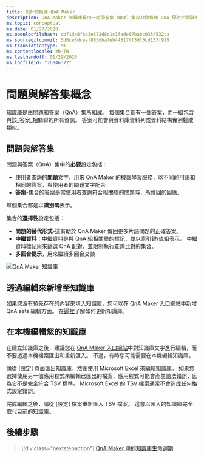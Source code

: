 ```yaml
---
title: 設計知識庫-QnA Maker
description: QnA Maker 知識庫是由一組問答集（QnA）集以及與每個 QnA 配對相關聯的選用中繼資料所組成。
ms.topic: conceptual
ms.date: 01/27/2020
ms.openlocfilehash: cb71de0f6a3e372d8c1c1fede67ba0c0354532ca
ms.sourcegitcommit: 5d6ce6dceaf883dbafeb44517ff3df5cd153f929
ms.translationtype: MT
ms.contentlocale: zh-TW
ms.lasthandoff: 01/29/2020
ms.locfileid: "76846372"
---
```

# <a name="question-and-answer-set-concepts"></a>問題與解答集概念

知識庫是由問題和答案（QnA）集所組成。  每個集合都有一個答案，而一組包含與該_答案_相關聯的所有資訊。 答案可能會與資料庫資料列或資料結構實例鬆散類似。

## <a name="question-and-answer-sets"></a>問題與解答集

問題與答案（QnA）集中的**必要**設定包括：

* 使用者查詢的**問題**文字，用來 QnA Maker 的機器學習服務，以不同的用語和相同的答案，與使用者的問題文字配合
* **答案**-集合的答案是當使用者查詢符合相關聯的問題時，所傳回的回應。

每個集合都是以**識別碼**表示。

集合的**選擇性**設定包括：

* **問題的替代形式**-這有助於 QnA Maker 傳回更多片語問題的正確答案。
* **中繼資料**：中繼資料是與 QnA 組相關聯的標記，並以索引鍵/值組表示。 中繼資料標記用來篩選 QnA 配對，並限制執行查詢比對的集合。
* **多回合提示**，用來繼續多回合交談

![QnA Maker 知識庫](../media/qnamaker-concepts-knowledgebase/knowledgebase.png)

## <a name="editorially-add-to-knowledge-base"></a>透過編輯來新增至知識庫

如果您沒有預先存在的內容來填入知識庫，您可以在 QnA Maker 入口網站中新增 QnA sets 編輯方面。 在[這裡](../How-To/edit-knowledge-base.md)了解如何更新知識庫。

## <a name="editing-your-knowledge-base-locally"></a>在本機編輯您的知識庫

在建立知識庫之後，建議您在 [QnA Maker 入口網站](https://qnamaker.ai)中對知識庫文字進行編輯，而不要透過本機檔案匯出和重新匯入。 不過，有時您可能需要在本機編輯知識庫。

請從 [設定] 頁面匯出知識庫，然後使用 Microsoft Excel 來編輯知識庫。 如果您選擇使用另一個應用程式來編輯已匯出的檔案，應用程式可能會產生語法錯誤，因為它不是完全符合 TSV 標準。 Microsoft Excel 的 TSV 檔案通常不會造成任何格式設定錯誤。

完成編輯之後，請從 [設定] 檔案重新匯入 TSV 檔案。 這會以匯入的知識庫完全取代目前的知識庫。

## <a name="next-steps"></a>後續步驟

> [!div class="nextstepaction"]
> [QnA Maker 中的知識庫生命週期](./development-lifecycle-knowledge-base.md)